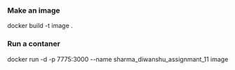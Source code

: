 ### Make an image
docker build -t image .

### Run a contaner
docker run -d -p 7775:3000 --name sharma_diwanshu_assignmant_11 image
